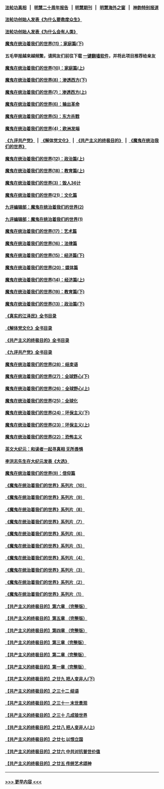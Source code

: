 #### [法轮功真相](https://github.com/gfw-breaker/truth/blob/master/README.md?t=0) &nbsp;&nbsp;|&nbsp;&nbsp; [明慧二十周年报告](https://github.com/gfw-breaker/mh-reports/blob/master/README.md?t=0) &nbsp;&nbsp;|&nbsp;&nbsp;[明慧期刊](https://github.com/gfw-breaker/mh-qikan) &nbsp;&nbsp;|&nbsp;&nbsp; [明慧海外之窗](https://github.com/gfw-breaker/mh-news/blob/master/README.md?t=0) &nbsp;&nbsp;|&nbsp;&nbsp; [神韵特别报道](https://github.com/gfw-breaker/mh-news/blob/master/shenyun.md?t=0)
#### [法轮功创始人发表《为什么要救度众生》](../pages/nsc422/n13975246.md?t=05300343) 
#### [法轮功创始人发表《为什么会有人类》](../pages/nsc422/n13912117.md?t=05300343) 
#### [魔鬼在统治着我们的世界(11)：家庭篇(下)](../pages/nsc422/n10440961.md?t=05300343) 
#### 五毛举报越来越频繁，请网友们前往下载 [一键翻墙软件](https://github.com/gfw-breaker/ssr-accounts)，并将此项目推荐给亲友
#### [魔鬼在统治着我们的世界(10)：家庭篇(上)](../pages/nsc422/n10435448.md?t=05300343) 
#### [魔鬼在统治着我们的世界(8)：渗透西方(下)](../pages/nsc422/n10429603.md?t=05300343) 
#### [魔鬼在统治着我们的世界(7)：渗透西方(上)](../pages/nsc422/n10426013.md?t=05300343) 
#### [魔鬼在统治着我们的世界(6)：输出革命](../pages/nsc422/n10421536.md?t=05300343) 
#### [魔鬼在统治着我们的世界(5)：东方杀戮](../pages/nsc422/n10417707.md?t=05300343) 
#### [魔鬼在统治着我们的世界(4)：欧洲发端](../pages/nsc422/n10414890.md?t=05300343) 
#### [《九评共产党》](https://github.com/begood0513/9ping.md/blob/master/README.md) &nbsp;|&nbsp; [《解体党文化》](../../../../jtdwh.md/blob/master/README.md)  &nbsp;|&nbsp; [《共产主义的终极目的》](../../../../gczydzjmd.md/blob/master/README.md) &nbsp;|&nbsp; [《魔鬼在统治我们的世界》](../../../../mgztzwmdsj.md/blob/master/README.md) 
#### [魔鬼在统治着我们的世界(12)：政治篇(上)](../pages/nsc422/n10444576.md?t=05300343) 
#### [魔鬼在统治着我们的世界(18)：教育篇(上)](../pages/nsc422/n10526970.md?t=05300343) 
#### [魔鬼在统治着我们的世界(3)：毁人36计](../pages/nsc422/n10411583.md?t=05300343) 
#### [魔鬼在统治着我们的世界(21)：文化篇](../pages/nsc422/n10597706.md?t=05300343) 
#### [九评编辑部：魔鬼在统治着我们的世界(2)](../pages/nsc422/n10410036.md?t=05300343) 
#### [九评编辑部：魔鬼在统治着我们的世界(1)](../pages/nsc422/n10406825.md?t=05300343) 
#### [魔鬼在统治着我们的世界(17)：艺术篇](../pages/nsc422/n10499093.md?t=05300343) 
#### [魔鬼在统治着我们的世界(16)：法律篇](../pages/nsc422/n10485969.md?t=05300343) 
#### [魔鬼在统治着我们的世界(15)：经济篇(下)](../pages/nsc422/n10469975.md?t=05300343) 
#### [魔鬼在统治着我们的世界(20)：媒体篇](../pages/nsc422/n10586579.md?t=05300343) 
#### [魔鬼在统治着我们的世界(14)：经济篇(上)](../pages/nsc422/n10457370.md?t=05300343) 
#### [魔鬼在统治着我们的世界(19)：教育篇(下)](../pages/nsc422/n10564808.md?t=05300343) 
#### [魔鬼在统治着我们的世界(13)：政治篇(下)](../pages/nsc422/n10448270.md?t=05300343) 
#### [《真实的江泽民》全书目录](../pages/nsc422/n13721399.md?t=05300343) 
#### [《解体党文化》全书目录](../pages/nsc422/n13721157.md?t=05300343) 
#### [《共产主义的终极目的》全书目录](../pages/nsc422/n13721048.md?t=05300343) 
#### [《九评共产党》全书目录](../pages/nsc422/n13708085.md?t=05300343) 
#### [魔鬼在统治着我们的世界(28)：结束语](../pages/nsc422/n10936246.md?t=05300343) 
#### [魔鬼在统治着我们的世界(27)：全球野心(下)](../pages/nsc422/n10928319.md?t=05300343) 
#### [魔鬼在统治着我们的世界(26)：全球野心(上)](../pages/nsc422/n10900318.md?t=05300343) 
#### [魔鬼在统治着我们的世界(25)：全球化](../pages/nsc422/n10788205.md?t=05300343) 
#### [魔鬼在统治着我们的世界(24)：环保主义(下)](../pages/nsc422/n10695307.md?t=05300343) 
#### [魔鬼在统治着我们的世界(23)：环保主义(上)](../pages/nsc422/n10688613.md?t=05300343) 
#### [魔鬼在统治着我们的世界(22)：恐怖主义](../pages/nsc422/n10614727.md?t=05300343) 
#### [英文大纪元：和读者一起寻真相 无所畏惧](../pages/nsc422/n12542027.md?t=05300343) 
#### [李洪志先生在大纪元发表《大选》](../pages/nsc422/n12534746.md?t=05300343) 
#### [魔鬼在统治着我们的世界(9)：信仰篇](../pages/nsc422/n10432159.md?t=05300343) 
#### [《魔鬼在统治着我们的世界》系列片（10）](../pages/nsc422/n12292670.md?t=05300343) 
#### [《魔鬼在统治着我们的世界》系列片（9）](../pages/nsc422/n12290859.md?t=05300343) 
#### [《魔鬼在统治着我们的世界》系列片（8）](../pages/nsc422/n12287445.md?t=05300343) 
#### [《魔鬼在统治着我们的世界》系列片（7）](../pages/nsc422/n12283425.md?t=05300343) 
#### [《魔鬼在统治着我们的世界》系列片（6）](../pages/nsc422/n12282314.md?t=05300343) 
#### [《魔鬼在统治着我们的世界》系列片（5）](../pages/nsc422/n12281419.md?t=05300343) 
#### [《魔鬼在统治着我们的世界》系列片（4）](../pages/nsc422/n12274024.md?t=05300343) 
#### [《魔鬼在统治着我们的世界》系列片（3）](../pages/nsc422/n12271322.md?t=05300343) 
#### [《魔鬼在统治着我们的世界》系列片（2）](../pages/nsc422/n12269049.md?t=05300343) 
#### [《魔鬼在统治着我们的世界》系列片（1）](../pages/nsc422/n12267575.md?t=05300343) 
#### [【共产主义的终极目的】第六章 （完整版）](../pages/nsc422/n11428913.md?t=05300343) 
#### [【共产主义的终极目的】第五章 （完整版）](../pages/nsc422/n11428912.md?t=05300343) 
#### [【共产主义的终极目的】第四章 （完整版）](../pages/nsc422/n11428907.md?t=05300343) 
#### [【共产主义的终极目的】第三章（完整版）](../pages/nsc422/n11428848.md?t=05300343) 
#### [【共产主义的终极目的】第二章（完整版）](../pages/nsc422/n11428831.md?t=05300343) 
#### [【共产主义的终极目的】第一章（完整版）](../pages/nsc422/n11417651.md?t=05300343) 
#### [【共产主义的终极目的】之廿九 把人变非人(下)](../pages/nsc422/n11344140.md?t=05300343) 
#### [【共产主义的终极目的】之三十二 结语](../pages/nsc422/n11360535.md?t=05300343) 
#### [【共产主义的终极目的】之三十一 末世景观](../pages/nsc422/n11351129.md?t=05300343) 
#### [【共产主义的终极目的】之三十 几成狼世界](../pages/nsc422/n11348280.md?t=05300343) 
#### [【共产主义的终极目的】之廿八 把人变非人(上)](../pages/nsc422/n11340492.md?t=05300343) 
#### [【共产主义的终极目的】之廿七 以恨立国](../pages/nsc422/n11336944.md?t=05300343) 
#### [【共产主义的终极目的】之廿六 中共对抗普世价值](../pages/nsc422/n11324785.md?t=05300343) 
#### [【共产主义的终极目的】之廿五 传统艺术颂神](../pages/nsc422/n11296396.md?t=05300343) 

----
#### [ >>> 更早内容 <<< ](../indexes/nsc422-earlier.md)
